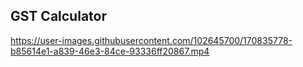 ## GST Calculator

https://user-images.githubusercontent.com/102645700/170835778-b85614e1-a839-46e3-84ce-93336ff20867.mp4
